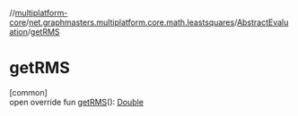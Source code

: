 //[multiplatform-core](../../../index.md)/[net.graphmasters.multiplatform.core.math.leastsquares](../index.md)/[AbstractEvaluation](index.md)/[getRMS](get-r-m-s.md)

# getRMS

[common]\
open override fun [getRMS](get-r-m-s.md)(): [Double](https://kotlinlang.org/api/latest/jvm/stdlib/kotlin/-double/index.html)
